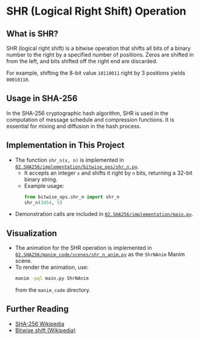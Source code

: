 # SHR (Logical Right Shift) Operation

## What is SHR?
SHR (logical right shift) is a bitwise operation that shifts all bits of a binary number to the right by a specified number of positions. Zeros are shifted in from the left, and bits shifted off the right end are discarded.

For example, shifting the 8-bit value `10110011` right by 3 positions yields `00010110`.

## Usage in SHA-256
In the SHA-256 cryptographic hash algorithm, SHR is used in the computation of message schedule and compression functions. It is essential for mixing and diffusion in the hash process.

## Implementation in This Project
- The function `shr_n(x, n)` is implemented in [`02.SHA256/implementation/bitwise_ops/shr_n.py`](../implementation/bitwise_ops/shr_n.py).
    - It accepts an integer `x` and shifts it right by `n` bits, returning a 32-bit binary string.
    - Example usage:
      ```python
      from bitwise_ops.shr_n import shr_n
      shr_n(3454, 5)
      ```
- Demonstration calls are included in [`02.SHA256/implementation/main.py`](../implementation/main.py).

## Visualization
- The animation for the SHR operation is implemented in [`02.SHA256/manim_code/scenes/shr_n_anim.py`](../manim_code/scenes/shr_n_anim.py) as the `ShrNAnim` Manim scene.
- To render the animation, use:
  ```sh
  manim -pql main.py ShrNAnim
  ```
  from the `manim_code` directory.

## Further Reading
- [SHA-256 Wikipedia](https://en.wikipedia.org/wiki/SHA-2)
- [Bitwise shift (Wikipedia)](https://en.wikipedia.org/wiki/Bitwise_operation#Bit_shifts)
